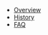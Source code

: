 - [Overview](overview.md)
- [History](architecture.md)
- [FAQ](https://github.com/maximnl/mais/issues)

